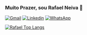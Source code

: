### Muito Prazer, sou Rafael Neiva 👋

[![Gmail](https://img.shields.io/badge/Gmail-D14836?style=for-the-badge&logo=gmail&logoColor=white)](rafaeldneiva@gmail.com)
[![Linkedin](https://img.shields.io/badge/LinkedIn-0077B5?style=for-the-badge&logo=linkedin&logoColor=white)](https://www.linkedin.com/in/rafael-neiva-/)
[![WhatsApp](https://img.shields.io/badge/WhatsApp-25D366?style=for-the-badge&logo=whatsapp&logoColor=white)](https://api.whatsapp.com/send?phone=5524999769922)


[![Rafael Top Langs](https://github-readme-stats.vercel.app/api/top-langs/?username=RafaelNeiva2&layout=donut-vertical)](https://github.com/RafaelNeiva2/github-readme-stats)


